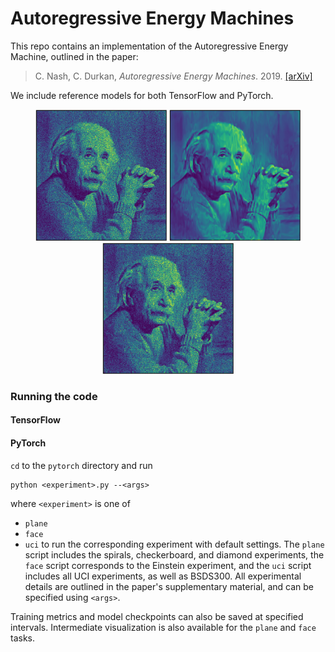 # Autoregressive Energy Machines

This repo contains an implementation of the Autoregressive Energy Machine, outlined in the paper:

> C. Nash, C. Durkan, _Autoregressive Energy Machines_. 2019. [[arXiv]]()

We include reference models for both TensorFlow and PyTorch.

<p align="center">
  <img width="210" height="210" src="./figures/einstein-data.png">
  <img width="210" height="210" src="./figures/einstein-aem.png">
  <img width="210" height="210" src="./figures/einstein-aem-samples.png">
</p>

### Running the code

#### TensorFlow

#### PyTorch
```cd``` to the ```pytorch``` directory and run
```
python <experiment>.py --<args>
```
where ```<experiment>``` is one of 
- ```plane```
- ```face```
- ```uci```
to run the corresponding experiment with default settings. The ```plane``` script includes the spirals, checkerboard, and diamond experiments, the ```face``` script corresponds to the Einstein experiment, and the ```uci``` script includes all UCI experiments, as well as BSDS300. All experimental details are outlined in the paper's supplementary material, and can be specified using ```<args>```.

Training metrics and model checkpoints can also be saved at specified intervals. Intermediate visualization is also available for the ```plane``` and ```face``` tasks.

